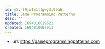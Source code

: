 ```yaml
---
id: y5vrl9jw1w1tfgwy3i95a6i
title: Game Programming Patterns
desc: ''
updated: 1694810019621
created: 1694810007011
---
```


- url: https://gameprogrammingpatterns.com
